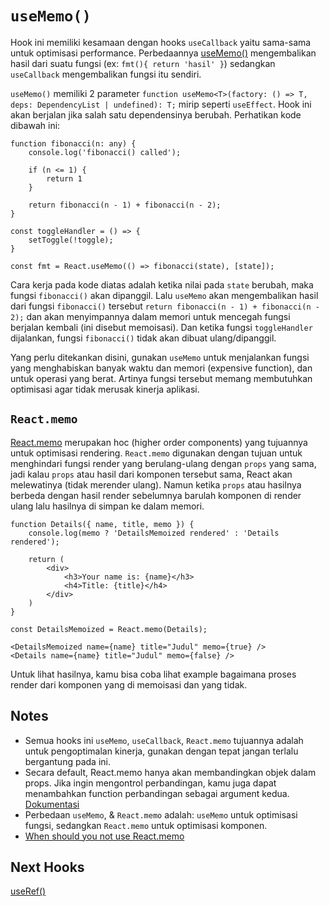 # `useMemo()`

Hook ini memiliki kesamaan dengan hooks `useCallback` yaitu sama-sama untuk optimisasi performance. Perbedaannya [useMemo()](https://reactjs.org/docs/hooks-reference.html#usememo) mengembalikan hasil dari suatu fungsi (ex: `fmt(){ return 'hasil' }`) sedangkan `useCallback` mengembalikan fungsi itu sendiri.

`useMemo()` memiliki 2 parameter `function useMemo<T>(factory: () => T, deps: DependencyList | undefined): T;` mirip seperti `useEffect`. Hook ini akan berjalan jika salah satu dependensinya berubah. Perhatikan kode dibawah ini:

```tsx
function fibonacci(n: any) {
    console.log('fibonacci() called');
    
    if (n <= 1) {
        return 1
    }

    return fibonacci(n - 1) + fibonacci(n - 2);
}

const toggleHandler = () => {
    setToggle(!toggle);
}

const fmt = React.useMemo(() => fibonacci(state), [state]);
```
Cara kerja pada kode diatas adalah ketika nilai pada `state` berubah, maka fungsi `fibonacci()` akan dipanggil. Lalu `useMemo` akan mengembalikan hasil dari fungsi `fibonacci()` tersebut `return fibonacci(n - 1) + fibonacci(n - 2);` dan akan menyimpannya dalam memori untuk mencegah fungsi berjalan kembali (ini disebut memoisasi). Dan ketika fungsi `toggleHandler` dijalankan, fungsi `fibonacci()` tidak akan dibuat ulang/dipanggil.

Yang perlu ditekankan disini, gunakan `useMemo` untuk menjalankan fungsi yang menghabiskan banyak waktu dan memori (expensive function), dan untuk operasi yang berat. Artinya fungsi tersebut memang membutuhkan optimisasi agar tidak merusak kinerja aplikasi.

## `React.memo`
[React.memo](https://reactjs.org/docs/react-api.html#reactmemo) merupakan hoc (higher order components) yang tujuannya untuk optimisasi rendering. `React.memo` digunakan dengan tujuan untuk menghindari fungsi render yang berulang-ulang dengan `props` yang sama, jadi kalau `props` atau hasil dari komponen tersebut sama, React akan melewatinya (tidak merender ulang). Namun ketika `props` atau hasilnya berbeda dengan hasil render sebelumnya barulah komponen di render ulang lalu hasilnya di simpan ke dalam memori.

```tsx
function Details({ name, title, memo }) {
    console.log(memo ? 'DetailsMemoized rendered' : 'Details rendered');

    return (
        <div>
            <h3>Your name is: {name}</h3>
            <h4>Title: {title}</h4>
        </div>
    )
}

const DetailsMemoized = React.memo(Details);

<DetailsMemoized name={name} title="Judul" memo={true} />
<Details name={name} title="Judul" memo={false} />
```
Untuk lihat hasilnya, kamu bisa coba lihat example bagaimana proses render dari komponen yang di memoisasi dan yang tidak.

## Notes
- Semua hooks ini `useMemo`, `useCallback`, `React.memo` tujuannya adalah untuk pengoptimalan kinerja, gunakan dengan tepat jangan terlalu bergantung pada ini.
- Secara default, React.memo hanya akan membandingkan objek dalam props. Jika ingin mengontrol perbandingan, kamu juga dapat menambahkan function perbandingan sebagai argument kedua. [Dokumentasi](https://reactjs.org/docs/react-api.html#reactmemo)  
- Perbedaan `useMemo`, & `React.memo` adalah: `useMemo` untuk optimisasi fungsi, sedangkan `React.memo` untuk optimisasi komponen.
- [When should you not use React.memo](https://stackoverflow.com/questions/53074551/when-should-you-not-use-react-memo)
## Next Hooks
[useRef()](https://github.com/natserract/react-hooks-deepdive/tree/main/src/app/useRef)